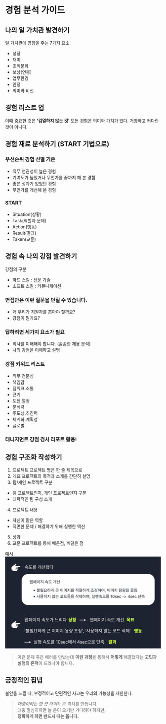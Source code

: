 # 경험 분석 가이드

## 나의 일 가치관 발견하기

일 가치관에 영향을 주는 7가지 요소

- 성장
- 재미
- 조직문화
- 보상(연봉)
- 업무환경
- 인정
- 의미와 비전

## 경험 리스트 업

이때 중요한 것은 **'검열하지 않는 것'**
모든 경험은 의미와 가치가 있다. 거창하고 커다란 것이 아니다.

## 경험 재료 분석하기 (START 기법으로)

### 우선순위 경험 선별 기준

- 직무 연관성이 높은 경험
- 기여도가 높았거나 무언가를 끝까지 해 본 경험
- 좋은 성과가 있었던 경험
- 무언가를 개선해 본 경험

### START

- Situation(상황)
- Task(역할과 문제)
- Action(행동)
- Result(결과)
- Taken(교훈)

## 경험 속 나의 강점 발견하기

강점의 구분

- 하드 스킬 : 전문 기술
- 소프트 스킬 : 커뮤니케이션

### 면접관은 이런 질문을 던질 수 있습니다.

- 왜 우리가 지원자를 뽑아야 할까요?
- 강점이 뭔가요?

### 답하려면 세가지 요소가 필요

- 회사를 이해해야 합니다. (꼼꼼한 채용 분석)
- 나의 강점을 이해하고 설명

### 강점 키워드 리스트

- 직무 전문성
- 책임감
- 팀워크.소통
- 끈기
- 도전.열정
- 분석력
- 주도성.추진력
- 체계화.계획성
- 글로벌

### 태니지먼트 강점 검사 리포트 활용!

## 경험 구조화 작성하기

1. 프로젝트
   프로젝트 명은 한 줄 제목으로
2. 개요
   프로젝트의 목적과 소개를 간단히 설명
3. 팀/개인 프로젝트 구분

- 팀 프로젝트인지, 개인 프로젝트인지 구분
- 대략적인 팀 구성 소개

4. 프로젝트 내용

- 자신이 맡은 역할
- 직면한 문제 / 해결하기 위해 실행한 액션

5. 성과
6. 교훈
   프로젝트를 통해 배운점, 깨달은 점

예시
![alt text](image.png)

> 이런 문제 혹은 에러를 만났는데 **이런 과정**을 통해서 **어떻게** 해결했다는 **고민과 실행의 흔적**이 드러나야 합니다.

## 긍정적인 집념

불안을 느낄 때, 부정적이고 단편적인 사고는 우리의 가능성을 제한한다.

> *대충이라는 한 끗 차이*가 큰 격차를 만듭니다.  
> 대충 열심히하면 늘 운이 오기만 기다려야 하지만,  
> **정확하게 하면 반드시 때는 옵니다.**
